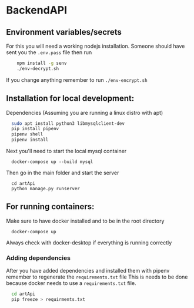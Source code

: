 # BackendAPI

## Environment variables/secrets

For this you will need a working nodejs installation. Someone should have sent you the `.env.pass` file then run

```bash
    npm install -g senv 
    ./env-decrypt.sh 
```
If you change anything remember to run `./env-encrypt.sh`

## Installation for local development:

Dependencies (Assuming you are running a linux distro with apt)

```bash
  sudo apt install python3 libmysqlclient-dev
  pip install pipenv
  pipenv shell
  pipenv install
```

Next you'll need to start the local mysql container
```
  docker-compose up --build mysql
```


Then go in the main folder and start the server
```
  cd artApi
  python manage.py runserver
```

## For running containers:

Make sure to have docker installed and to be in the root directory

```
  docker-compose up
```
Always check with docker-desktop if everything is running correctly


### Adding dependencies

After you have added dependencies and installed them with pipenv remember to regenerate the `requirements.txt` file
This is needs to be done because docker needs to use a `requirements.txt` file.

```bash
  cd artApi
  pip freeze > requirments.txt
```
